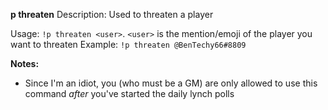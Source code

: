 **p threaten**
Description: Used to threaten a player

Usage: `!p threaten <user>`. `<user>` is the mention/emoji of the player you want to threaten
Example: `!p threaten @BenTechy66#8809`

**Notes:**
 - Since I'm an idiot, you (who must be a GM) are only allowed to use this command _after_ you've started the daily lynch polls
